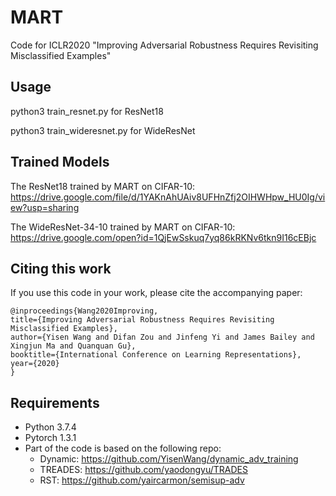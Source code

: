 # MART
Code for ICLR2020 "Improving Adversarial Robustness Requires Revisiting Misclassified Examples"


## Usage
python3 train_resnet.py for ResNet18

python3 train_wideresnet.py for WideResNet

## Trained Models
The ResNet18 trained by MART on CIFAR-10: https://drive.google.com/file/d/1YAKnAhUAiv8UFHnZfj2OIHWHpw_HU0Ig/view?usp=sharing

The WideResNet-34-10 trained by MART on CIFAR-10: https://drive.google.com/open?id=1QjEwSskuq7yq86kRKNv6tkn9I16cEBjc

## Citing this work
If you use this code in your work, please cite the accompanying paper:

```
@inproceedings{Wang2020Improving,
title={Improving Adversarial Robustness Requires Revisiting Misclassified Examples},
author={Yisen Wang and Difan Zou and Jinfeng Yi and James Bailey and Xingjun Ma and Quanquan Gu},
booktitle={International Conference on Learning Representations},
year={2020}
}
```

## Requirements
- Python 3.7.4 
- Pytorch 1.3.1
- Part of the code is based on the following repo:
  - Dynamic: https://github.com/YisenWang/dynamic_adv_training
  - TREADES: https://github.com/yaodongyu/TRADES
  - RST: https://github.com/yaircarmon/semisup-adv